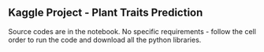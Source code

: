 ## Kaggle Project - Plant Traits Prediction
Source codes are in the notebook. No specific requirements - follow the cell order to run the code and download all the python libraries.

